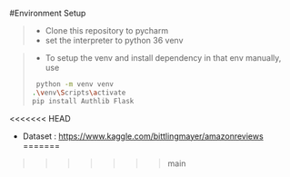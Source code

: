#Environment Setup
> - Clone this repository to pycharm
> - set the interpreter to python 36 venv

> - To setup the venv and install dependency in that env manually, use
> ```bash 
>  python -m venv venv
> .\venv\Scripts\activate
> pip install Authlib Flask
> ```

<<<<<<< HEAD
- Dataset : https://www.kaggle.com/bittlingmayer/amazonreviews
=======
>>>>>>> main
